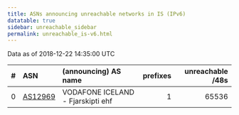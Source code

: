 ```yaml
---
title: ASNs announcing unreachable networks in IS (IPv6)
datatable: true
sidebar: unreachable_sidebar
permalink: unreachable_is-v6.html
---
```


Data as of 2018-12-22 14:35:00 UTC


<div class="datatable-begin"></div>

|   # | ASN                                    | (announcing) AS name              |   prefixes |   unreachable /48s |
|----:|:---------------------------------------|:----------------------------------|-----------:|-------------------:|
|   0 | [AS12969](unreachable_AS12969-v6.html) | VODAFONE ICELAND - Fjarskipti ehf |          1 |              65536 |

<div class="datatable-end"></div>